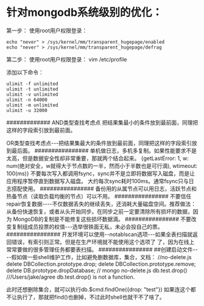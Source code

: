 针对mongodb系统级别的优化：
=====================================

   第一步：
  使用root用户权限登录：

    echo "never" > /sys/kernel/mm/transparent_hugepage/enabled
    echo "never" > /sys/kernel/mm/transparent_hugepage/defrag

   第二步：
   使用root用户权限登录：
    vim /etc/profile

   添加以下命令：

    ulimit -f unlimited
    ulimit -t unlimited
    ulimit -v unlimited
    ulimit -n 64000
    ulimit -m unlimited
    ulimit -u 32000

#############
AND类型查找考虑点
把结果集最小的条件放到最前面，同理把这样的字段索引放到最前面。

OR类型查找考虑点---把结果集最大的条件放到最前面，同理把这样的字段索引放到最后面。
################
单机做日志，多机多复制。如果性能要求不是太高，但是数据安全性却非常重要，那就两个结合起来。
{getLastError: 1, w: num(绝对安全，w就得大于节点数的一半，然而小于半数也是可行滴), wtimeout: 100(ms)}
不要每次写入都调用fsync，sync并不是立即将数据写入磁盘，而是让应用程序暂停直到数据写入磁盘。
大约每次sync耗时100ms。通常fsync只与日志搭配使用。
################
备份用的从属节点可以用日志，活跃节点和热备节点（读取负载均衡的节点）可以不用。
################
不要信任repair恢复数据----不仅数据丢失的继续丢失，还消耗大量磁盘空间。推荐做法：
从备份快速恢复，或者从头开始同步。在同步之前一定要清除所有损坏的数据，因为
MongoDB的复制是不能修复这些损坏数据滴。
################
不要改变复制组成员投票的权值---选举很铁面无私，未必会投自己的票。
################
开发环境可以使用--notablscan选项---如果全表扫描就返回错误，有索引则正常。但是在生产环境就不能使用这个选项了
了，因为在线上常常要做的很多管理任务都要表扫描。
################
##创建启动文件----假如做一些shell维护工作，比如避免删数据库，集合，文档：
//no-delete.js
    delete DBCollection.prototype.drop;
    delete DBCollection.prototype.remove;
    delete DB.prototype.dropDatabase;
// mongo no-delete.js
    db.test.drop() ///Users/jake/agree db.test.drop() is not a function.

此时还想删除集合，就可以执行db.$cmd.findOne({drop: "test"})
如果连这个都不让执行了，那就把find()也删掉，不过此时shell也就干不了啥了。
